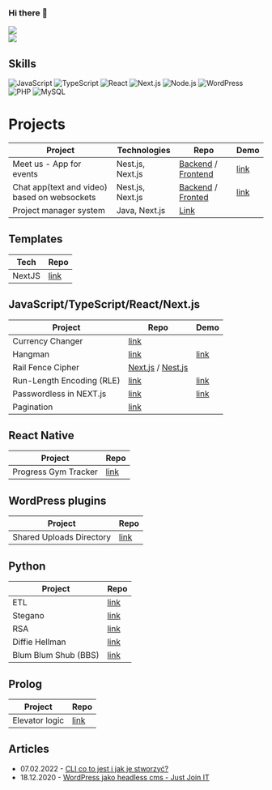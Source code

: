 ### Hi there 👋
<a href="https://sebastiansiejek.dev"><img src="https://img.shields.io/badge/sebastiansiejek.dev-3CEAB8?style=for-the-badge" /></a>
<br/>
<a href="https://linkedin.com/in/sebastiansiejek"><img src="https://img.shields.io/badge/@sebastiansiejek-%230077B5.svg?style=for-the-badge&logo=linkedin&logoColor=white" /></a>


## Skills

![JavaScript](https://img.shields.io/badge/JavaScript-F7DF1E?style=for-the-badge&logo=javascript&logoColor=black)
![TypeScript](https://img.shields.io/badge/TypeScript-007ACC?style=for-the-badge&logo=typescript&logoColor=white)
![React](https://img.shields.io/badge/React-20232A?style=for-the-badge&logo=react&logoColor=61DAFB)
![Next.js](https://img.shields.io/badge/Next-black?style=for-the-badge&logo=next.js&logoColor=white)
![Node.js](https://img.shields.io/badge/Node.js-339933?style=for-the-badge&logo=nodedotjs&logoColor=white)
![WordPress](https://img.shields.io/badge/WordPress-21759B?style=for-the-badge&logoColor=21759b)
![PHP](https://img.shields.io/badge/PHP-777BB4?style=for-the-badge&logo=php&logoColor=white)
![MySQL](https://img.shields.io/badge/mysql-%2300f.svg?style=for-the-badge&logo=mysql&logoColor=white)

# Projects
Project | Technologies | Repo | Demo
--- | --- | --- | ---
Meet us - App for events | Nest.js, Next.js | [Backend](https://github.com/sebastiansiejek/meet.us-backend) / [Frontend](https://github.com/sebastiansiejek/meet.us-frontend) | [link](https://meet-us-frontend-inz.herokuapp.com/pl)
Chat app(text and video) based on websockets | Nest.js, Next.js | [Backend](https://github.com/sebastiansiejek/sd-communicator-backend) / [Fronted](https://github.com/sebastiansiejek/sd-communicator-frontend) | [link](https://sd-communicator-frontend.vercel.app)
Project manager system | Java, Next.js | [Link](https://github.com/sdr-projects-manager)

## Templates
Tech | Repo
--- | ---
NextJS | [link](https://github.com/sebastiansiejek/nextjs-boilerplate)

## JavaScript/TypeScript/React/Next.js
Project | Repo | Demo
--- | --- | ---
Currency Changer | [link](https://github.com/sebastiansiejek/currency-changer)
Hangman | [link](https://github.com/sebastiansiejek/hangman) | [link](https://ss-hangman.herokuapp.com/)
Rail Fence Cipher | [Next.js](https://github.com/sebastiansiejek/rail-fence-cipher-js) / [Nest.js](https://github.com/sebastiansiejek/rail-fence-cipher-backend)
Run-Length Encoding (RLE) | [link](https://github.com/sebastiansiejek/rle) | [link](https://rle.vercel.app/)
Passwordless in NEXT.js | [link](https://github.com/sebastiansiejek/passwordless-auth) | [link](https://passwordless-auth.vercel.app/)
Pagination | [link](https://github.com/sebastiansiejek/pagination-js)

## React Native
Project | Repo
--- | ---
Progress Gym Tracker| [link](https://github.com/sebastiansiejek/progress-gym-tracker)

## WordPress plugins
Project | Repo
--- | ---
Shared Uploads Directory | [link](https://github.com/sebastiansiejek/shared-uploads-directory-wp)

## Python
Project | Repo
--- | ---
ETL | [link](https://github.com/sebastiansiejek/python-etl)
Stegano | [link](https://github.com/sebastiansiejek/stegano-python)
RSA | [link](https://github.com/sebastiansiejek/python-rsa)
Diffie Hellman | [link](https://github.com/sebastiansiejek/diffie-hellman-algorithm)
Blum Blum Shub (BBS) | [link](https://github.com/sebastiansiejek/blum-blum-shub)

## Prolog
Project | Repo
--- | ---
Elevator logic | [link](https://github.com/sebastiansiejek/elevators-logic)

## Articles
* 07.02.2022 - <a href="https://www.empressia.pl/blog/290-cli-co-to-jest-jak-stworzyc" target="_blank">CLI co to jest i jak je stworzyć?</a>
* 18.12.2020 - <a href="https://geek.justjoin.it/wordpress-jako-headless-cms" target="_blank">WordPress jako headless cms - Just Join IT</a>
